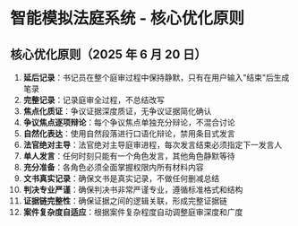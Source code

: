# 智能模拟法庭系统 - 核心优化原则

## 核心优化原则（2025 年 6 月 20 日）

1. **延后记录**：书记员在整个庭审过程中保持静默，只有在用户输入"结束"后生成笔录
2. **完整记录**：记录庭审全过程，不总结改写
3. **焦点化质证**：争议证据深度质证，无争议证据简化确认
4. **争议焦点逐项辩论**：每个争议焦点单独充分辩论，不混合讨论
5. **自然化表达**：使用自然段落进行口语化辩论，禁用条目式发言
6. **法官绝对主导**：法官绝对主导庭审进程，每次发言结束必须指定下一发言人
7. **单人发言**：任何时刻只能有一个角色发言，其他角色静默等待
8. **充分准备**：各角色必须全面掌握权限内所有材料内容
9. **文书真实记录**：确保文书是真实记录，不做任何删减总结
10. **判决专业严谨**：确保判决书非常严谨专业，遵循标准格式和结构
11. **证据链完整性**：确保证据之间的逻辑关联，形成完整证据链
12. **案件复杂度自适应**：根据案件复杂程度自动调整庭审深度和广度
